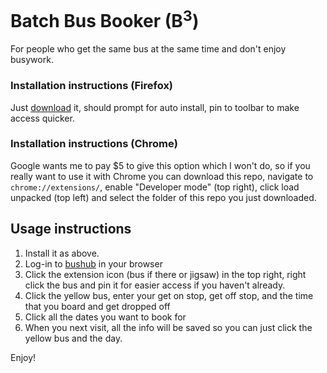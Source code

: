 # Batch Bus Booker (B<sup>3</sup>)

For people who get the same bus at the same time and don't enjoy busywork.

### Installation instructions (Firefox)
Just [download](https://github.com/atokolyi/batch_bus_booker/releases/download/1.0.0/b3.xpi) it, should prompt for auto install, pin to toolbar to make access quicker.

### Installation instructions (Chrome)
Google wants me to pay $5 to give this option which I won't do, so if you really want to use it with Chrome you can download this repo, navigate to `chrome://extensions/`, enable "Developer mode" (top right), click load unpacked (top left) and select the folder of this repo you just downloaded.

## Usage instructions
1. Install it as above.
2. Log-in to [bushub](https://wellcomegenomecampus.bushub.co.uk/) in your browser
3. Click the extension icon (bus if there or jigsaw) in the top right, right click the bus and pin it for easier access if you haven't already.
4. Click the yellow bus, enter your get on stop, get off stop, and the time that you board and get dropped off
5. Click all the dates you want to book for
6. When you next visit, all the info will be saved so you can just click the yellow bus and the day.

Enjoy!
